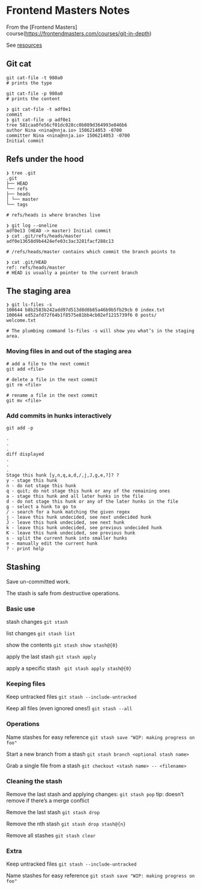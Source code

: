 # Frontend Masters Notes
From the [Frontend Masters] course(https://frontendmasters.com/courses/git-in-depth)

See [resources](https://github.com/nnja/advanced-git)

## Git cat

```console
git cat-file -t 980a0
# prints the type

git cat-file -p 980a0
# prints the content

❯ git cat-file -t adf0e1
commit
❯ git cat-file -p adf0e1
tree 581caa0fe56cf01dc028cc0b089d364993e046b6
author Nina <nina@nnja.io> 1506214053 -0700
committer Nina <nina@nnja.io> 1506214053 -0700
Initial commit
```

## Refs under the hood

```console
❯ tree .git
.git
├── HEAD
└── refs
├── heads
│ └── master
└── tags

# refs/heads is where branches live

❯ git log --oneline
adf0e13 (HEAD -> master) Initial commit
❯ cat .git/refs/heads/master
adf0e13658d9b4424efe03c3ac3281facf288c13

# /refs/heads/master contains which commit the branch points to

❯ cat .git/HEAD
ref: refs/heads/master
# HEAD is usually a pointer to the current branch
```

## The staging area

```console
❯ git ls-files -s
100644 b8b2583b242add97d513d8d8b85a46b9b5fb29cb 0 index.txt
100644 ed52afd72f64b1f8575e81bb4cb02ef1215739f6 0 posts/
welcome.txt

# The plumbing command ls-files -s will show you what’s in the staging area.
```

### Moving files in and out of the staging area

```console
# add a file to the next commit
git add <file>

# delete a file in the next commit
git rm <file>

# rename a file in the next commit
git mv <file>
```

### Add commits in hunks interactively

```console
git add -p

.
.
.
diff displayed
.
.
.
Stage this hunk [y,n,q,a,d,/,j,J,g,e,?]? ?
y - stage this hunk
n - do not stage this hunk
q - quit; do not stage this hunk or any of the remaining ones
a - stage this hunk and all later hunks in the file
d - do not stage this hunk or any of the later hunks in the file
g - select a hunk to go to
/ - search for a hunk matching the given regex
j - leave this hunk undecided, see next undecided hunk
J - leave this hunk undecided, see next hunk
k - leave this hunk undecided, see previous undecided hunk
K - leave this hunk undecided, see previous hunk
s - split the current hunk into smaller hunks
e - manually edit the current hunk
? - print help
```

## Stashing

Save un-committed work.

The stash is safe from destructive operations.

### Basic use

stash changes
`git stash`

list changes
`git stash list`

show the contents
`git stash show stash@{0}`

apply the last stash
`git stash apply`

apply a specific stash
` git stash apply stash@{0}`

### Keeping files

Keep untracked files
`git stash --include-untracked`

Keep all files (even ignored ones!)
`git stash --all`

### Operations

Name stashes for easy reference
`git stash save "WIP: making progress on foo"`

Start a new branch from a stash
`git stash branch <optional stash name>`

Grab a single file from a stash
`git checkout <stash name> -- <filename>`

### Cleaning the stash

Remove the last stash and applying changes:
`git stash pop`
tip: doesn’t remove if there’s a merge conflict

Remove the last stash
`git stash drop`

Remove the nth stash
`git stash drop stash@{n}`

Remove all stashes
`git stash clear`

### Extra

Keep untracked files
`git stash --include-untracked`

Name stashes for easy reference
`git stash save "WIP: making progress on foo"`